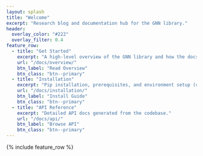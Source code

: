 ```yaml
---
layout: splash
title: "Welcome"
excerpt: "Research blog and documentation hub for the GNN library."
header:
  overlay_color: "#222"
  overlay_filter: 0.4
feature_row:
  - title: "Get Started"
    excerpt: "A high-level overview of the GNN library and how the docs will be organized."
    url: "/docs/overview/"
    btn_label: "Read Overview"
    btn_class: "btn--primary"
  - title: "Installation"
    excerpt: "Pip installation, prerequisites, and environment setup (coming soon)."
    url: "/docs/installation/"
    btn_label: "Install Guide"
    btn_class: "btn--primary"
  - title: "API Reference"
    excerpt: "Detailed API docs generated from the codebase."
    url: "/docs/api/"
    btn_label: "Browse API"
    btn_class: "btn--primary"
---
```


{% include feature_row %}
